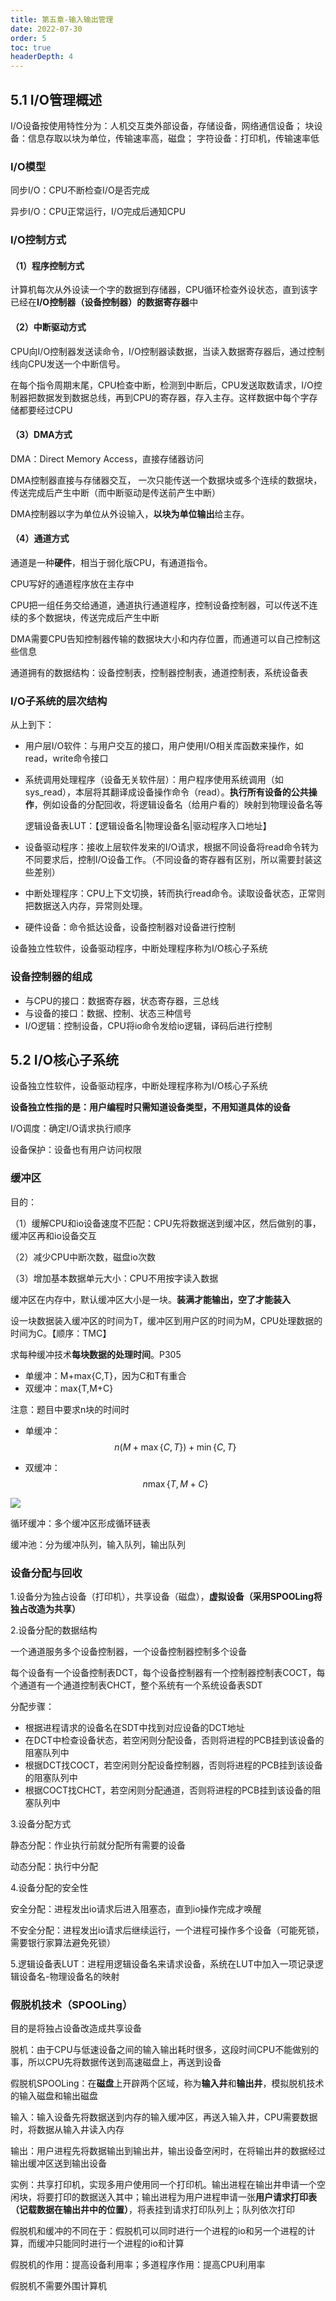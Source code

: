 ```yaml
---
title: 第五章-输入输出管理
date: 2022-07-30
order: 5
toc: true
headerDepth: 4
---
```


## 5.1 I/O管理概述

I/O设备按使用特性分为：人机交互类外部设备，存储设备，网络通信设备；
块设备：信息存取以块为单位，传输速率高，磁盘；
字符设备：打印机，传输速率低

### I/O模型

同步I/O：CPU不断检查I/O是否完成

异步I/O：CPU正常运行，I/O完成后通知CPU

### I/O控制方式

#### （1）程序控制方式

计算机每次从外设读一个字的数据到存储器，CPU循环检查外设状态，直到该字已经在**I/O控制器（设备控制器）**的**数据寄存器**中



#### （2）中断驱动方式

CPU向I/O控制器发送读命令，I/O控制器读数据，当读入数据寄存器后，通过控制线向CPU发送一个中断信号。

在每个指令周期末尾，CPU检查中断，检测到中断后，CPU发送取数请求，I/O控制器把数据发到数据总线，再到CPU的寄存器，存入主存。这样数据中每个字存储都要经过CPU



#### （3）DMA方式

DMA：Direct Memory Access，直接存储器访问

DMA控制器直接与存储器交互， 一次只能传送一个数据块或多个连续的数据块，传送完成后产生中断（而中断驱动是传送前产生中断）

DMA控制器以字为单位从外设输入，**以块为单位输出**给主存。

#### （4）通道方式

通道是一种**硬件**，相当于弱化版CPU，有通道指令。

CPU写好的通道程序放在主存中

CPU把一组任务交给通道，通道执行通道程序，控制设备控制器，可以传送不连续的多个数据块，传送完成后产生中断

DMA需要CPU告知控制器传输的数据块大小和内存位置，而通道可以自己控制这些信息

通道拥有的数据结构：设备控制表，控制器控制表，通道控制表，系统设备表

### I/O子系统的层次结构

从上到下：

- 用户层I/O软件：与用户交互的接口，用户使用I/O相关库函数来操作，如read，write命令接口

- 系统调用处理程序（设备无关软件层）：用户程序使用系统调用（如sys_read），本层将其翻译成设备操作命令（read）。**执行所有设备的公共操作**，例如设备的分配回收，将逻辑设备名（给用户看的）映射到物理设备名等

  逻辑设备表LUT：【逻辑设备名|物理设备名|驱动程序入口地址】

- 设备驱动程序：接收上层软件发来的I/O请求，根据不同设备将read命令转为不同要求后，控制I/O设备工作。（不同设备的寄存器有区别，所以需要封装这些差别）

- 中断处理程序：CPU上下文切换，转而执行read命令。读取设备状态，正常则把数据送入内存，异常则处理。

- 硬件设备：命令抵达设备，设备控制器对设备进行控制

设备独立性软件，设备驱动程序，中断处理程序称为I/O核心子系统



### 设备控制器的组成

- 与CPU的接口：数据寄存器，状态寄存器，三总线
- 与设备的接口：数据、控制、状态三种信号
- I/O逻辑：控制设备，CPU将io命令发给io逻辑，译码后进行控制

## 5.2 I/O核心子系统

设备独立性软件，设备驱动程序，中断处理程序称为I/O核心子系统

**设备独立性指的是：用户编程时只需知道设备类型，不用知道具体的设备**

I/O调度：确定I/O请求执行顺序

设备保护：设备也有用户访问权限



### 缓冲区

目的：

（1）缓解CPU和io设备速度不匹配：CPU先将数据送到缓冲区，然后做别的事，缓冲区再和io设备交互

（2）减少CPU中断次数，磁盘io次数

（3）增加基本数据单元大小：CPU不用按字读入数据

缓冲区在内存中，默认缓冲区大小是一块。**装满才能输出，空了才能装入**



设一块数据装入缓冲区的时间为T，缓冲区到用户区的时间为M，CPU处理数据的时间为C。【顺序：TMC】

求每种缓冲技术**每块数据的处理时间**。P305

- 单缓冲：M+max{C,T}，因为C和T有重合
- 双缓冲：max{T,M+C}

注意：题目中要求n块的时间时

- 单缓冲：
  $$
  n(M+\max\{C,T\})+\min\{C,T\}
  $$
  
- 双缓冲：
  $$
  n\max\{T,M+C\}
  $$
  

![](https://img1.imgtp.com/2022/07/30/ZRkDFfZX.png)

循环缓冲：多个缓冲区形成循环链表

缓冲池：分为缓冲队列，输入队列，输出队列



### 设备分配与回收

1.设备分为独占设备（打印机），共享设备（磁盘），**虚拟设备（采用SPOOLing将独占改造为共享）**

2.设备分配的数据结构

一个通道服务多个设备控制器，一个设备控制器控制多个设备

每个设备有一个设备控制表DCT，每个设备控制器有一个控制器控制表COCT，每个通道有一个通道控制表CHCT，整个系统有一个系统设备表SDT

分配步骤：

- 根据进程请求的设备名在SDT中找到对应设备的DCT地址
- 在DCT中检查设备状态，若空闲则分配设备，否则将进程的PCB挂到该设备的阻塞队列中
- 根据DCT找COCT，若空闲则分配设备控制器，否则将进程的PCB挂到该设备的阻塞队列中
- 根据COCT找CHCT，若空闲则分配通道，否则将进程的PCB挂到该设备的阻塞队列中



3.设备分配方式

静态分配：作业执行前就分配所有需要的设备

动态分配：执行中分配



4.设备分配的安全性

安全分配：进程发出io请求后进入阻塞态，直到io操作完成才唤醒

不安全分配：进程发出io请求后继续运行，一个进程可操作多个设备（可能死锁，需要银行家算法避免死锁）



5.逻辑设备表LUT：进程用逻辑设备名来请求设备，系统在LUT中加入一项记录逻辑设备名-物理设备名的映射



### 假脱机技术（SPOOLing）

目的是将独占设备改造成共享设备

脱机：由于CPU与低速设备之间的输入输出耗时很多，这段时间CPU不能做别的事，所以CPU先将数据传送到高速磁盘上，再送到设备

假脱机SPOOLing：在**磁盘**上开辟两个区域，称为**输入井**和**输出井**，模拟脱机技术的输入磁盘和输出磁盘



输入：输入设备先将数据送到内存的输入缓冲区，再送入输入井，CPU需要数据时，将数据从输入井读入内存

输出：用户进程先将数据输出到输出井，输出设备空闲时，在将输出井的数据经过输出缓冲区送到输出设备

实例：共享打印机，实现多用户使用同一个打印机。输出进程在输出井申请一个空闲块，将要打印的数据送入其中；输出进程为用户进程申请一张**用户请求打印表（记载数据在输出井中的位置）**，将表挂到请求打印队列上；队列依次打印



假脱机和缓冲的不同在于：假脱机可以同时进行一个进程的io和另一个进程的计算，而缓冲只能同时进行一个进程的io和计算

假脱机的作用：提高设备利用率；多道程序作用：提高CPU利用率

假脱机不需要外围计算机
